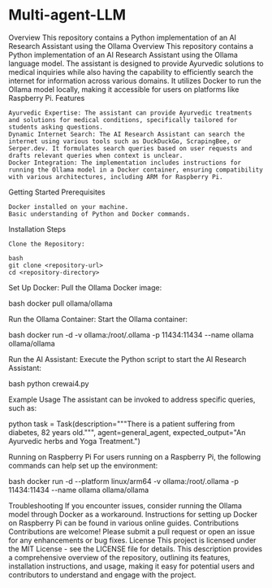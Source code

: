 # Multi-agent-LLM
Overview This repository contains a Python implementation of an AI Research Assistant using the Ollama
Overview
This repository contains a Python implementation of an AI Research Assistant using the Ollama language model. The assistant is designed to provide Ayurvedic solutions to medical inquiries while also having the capability to efficiently search the internet for information across various domains. It utilizes Docker to run the Ollama model locally, making it accessible for users on platforms like Raspberry Pi.
Features

    Ayurvedic Expertise: The assistant can provide Ayurvedic treatments and solutions for medical conditions, specifically tailored for students asking questions.
    Dynamic Internet Search: The AI Research Assistant can search the internet using various tools such as DuckDuckGo, ScrapingBee, or Serper.dev. It formulates search queries based on user requests and drafts relevant queries when context is unclear.
    Docker Integration: The implementation includes instructions for running the Ollama model in a Docker container, ensuring compatibility with various architectures, including ARM for Raspberry Pi.

Getting Started
Prerequisites

    Docker installed on your machine.
    Basic understanding of Python and Docker commands.

Installation Steps

    Clone the Repository:

    bash
    git clone <repository-url>
    cd <repository-directory>

Set Up Docker:
Pull the Ollama Docker image:

bash
docker pull ollama/ollama

Run the Ollama Container:
Start the Ollama container:

bash
    docker run -d -v ollama:/root/.ollama -p 11434:11434 --name ollama ollama/ollama

Run the AI Assistant:
Execute the Python script to start the AI Research Assistant:

bash
    python crewai4.py

Example Usage
The assistant can be invoked to address specific queries, such as:

python
    task = Task(description="""There is a patient suffering from diabetes, 82 years old.""",
                 agent=general_agent,
                 expected_output="An Ayurvedic herbs and Yoga Treatment.")

Running on Raspberry Pi
For users running on a Raspberry Pi, the following commands can help set up the environment:

bash
docker run -d --platform linux/arm64 -v ollama:/root/.ollama -p 11434:11434 --name ollama ollama/ollama

Troubleshooting
If you encounter issues, consider running the Ollama model through Docker as a workaround. Instructions for setting up Docker on Raspberry Pi can be found in various online guides.
Contributions
Contributions are welcome! Please submit a pull request or open an issue for any enhancements or bug fixes.
License
This project is licensed under the MIT License - see the LICENSE file for details. This description provides a comprehensive overview of the repository, outlining its features, installation instructions, and usage, making it easy for potential users and contributors to understand and engage with the project.
